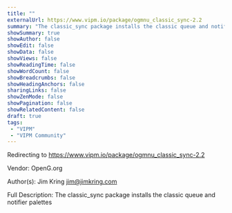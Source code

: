 ```yaml
---
title: ""
externalUrl: https://www.vipm.io/package/ogmnu_classic_sync-2.2
summary: "The classic_sync package installs the classic queue and notifier palettes."
showSummary: true
showAuthor: false
showEdit: false
showData: false
showViews: false
showReadingTime: false
showWordCount: false
showBreadcrumbs: false
showHeadingAnchors: false
sharingLinks: false
showZenMode: false
showPagination: false
showRelatedContent: false
draft: true
tags:
 - "VIPM"
 - "VIPM Community"
---
```


Redirecting to https://www.vipm.io/package/ogmnu_classic_sync-2.2

Vendor: OpenG.org

Author(s): Jim Kring <jim@jimkring.com>
 
Full Description:
The classic_sync package installs the classic queue and notifier palettes